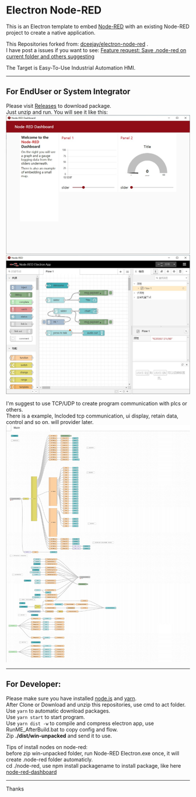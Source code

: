 # Electron Node-RED

This is an Electron template to embed [Node-RED](https://nodered.org) with an existing Node-RED project to create a native application.  

This Repositories forked from: [dceejay/electron-node-red](https://github.com/dceejay/electron-node-red) .  
I have post a issues if you want to see: [Feature request: Save .node-red on current folder and others suggesting](https://github.com/dceejay/electron-node-red/issues/13)  

The Target is Easy-To-Use Industrial Automation HMI.  

------------
## For EndUser or System Integrator
Please visit [Releases](https://github.com/feecat/electron-node-red/releases) to download package.  
Just unzip and run. You will see it like this:  
![](https://github.com/feecat/electron-node-red/blob/master/example/images/1.jpg)  
![](https://github.com/feecat/electron-node-red/blob/master/example/images/2.jpg)  
  
I'm suggest to use TCP/UDP to create program communication with plcs or others.  
There is a example, Incloded tcp communication, ui display, retain data, control and so on. will provider later.
![](https://github.com/feecat/electron-node-red/blob/master/example/images/3.jpg)  

------------
## For Developer:  
Please make sure you have installed [node.js](https://nodejs.org/) and [yarn](https://yarnpkg.com/).  
After Clone or Download and unzip this repositories, use cmd to act folder.  
Use `yarn` to automatic download packages.  
Use `yarn start` to start program.  
Use `yarn dist -w` to compile and compress electron app, use RunME_AfterBuild.bat to copy config and flow.  
Zip **./dist/win-unpacked** and send it to use.  

Tips of install nodes on node-red:  
before zip win-unpacked folder, run Node-RED Electron.exe once, it will create .node-red folder automaticly.  
cd ./node-red, use npm install packagename to install package, like here [node-red-dashboard](https://flows.nodered.org/node/node-red-dashboard)

------------

Thanks
